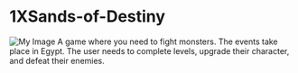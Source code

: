 # 1XSands-of-Destiny
![My Image](FirstIteration.png)
A game where you need to fight monsters. The events take place in Egypt. The user needs to complete levels, upgrade their character, and defeat their enemies.
